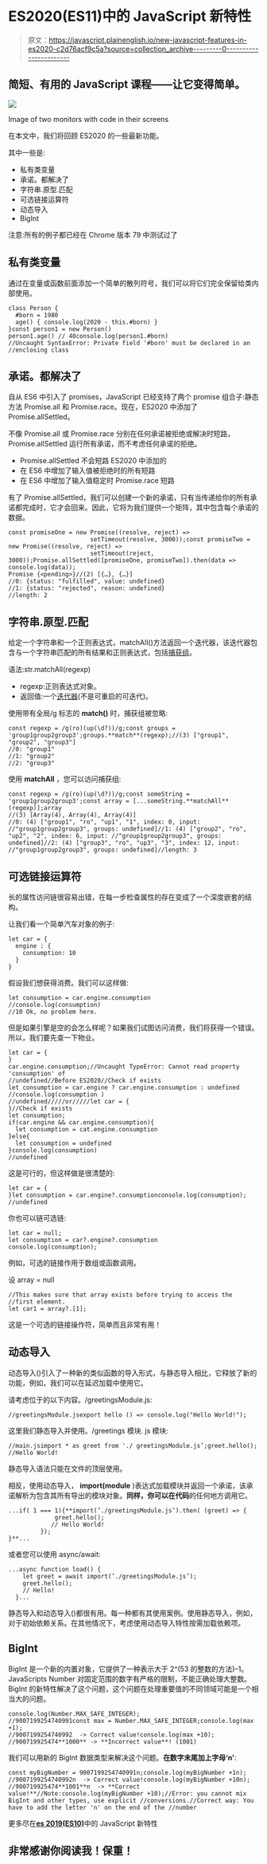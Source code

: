 # ES2020(ES11)中的 JavaScript 新特性

> 原文：<https://javascript.plainenglish.io/new-javascript-features-in-es2020-c2d76acf9c5a?source=collection_archive---------0----------------------->

## 简短、有用的 JavaScript 课程——让它变得简单。

![](img/6b424bcba20ddd192d8c6cd0e1e1026f.png)

Image of two monitors with code in their screens

在本文中，我们将回顾 ES2020 的一些最新功能。

其中一些是:

*   私有类变量
*   承诺。都解决了
*   字符串.原型.匹配
*   可选链接运算符
*   动态导入
*   BigInt

注意:所有的例子都已经在 Chrome 版本 79 中测试过了

## 私有类变量

通过在变量或函数前面添加一个简单的散列符号，我们可以将它们完全保留给类内部使用。

```
class Person {
  #born = 1980
  age() { console.log(2020 - this.#born) }
}const person1 = new Person()
person1.age() // 40console.log(person1.#born)
//Uncaught SyntaxError: Private field '#born' must be declared in an     
//enclosing class
```

## 承诺。都解决了

自从 ES6 中引入了 promises，JavaScript 已经支持了两个 promise 组合子:静态方法 Promise.all 和 Promise.race。现在，ES2020 中添加了 Promise.allSettled。

不像 Promise.all 或 Promise.race 分别在任何承诺被拒绝或解决时短路，Promise.allSettled 运行所有承诺，而不考虑任何承诺的拒绝。

*   Promise.allSettled 不会短路 ES2020 中添加的
*   在 ES6 中增加了输入值被拒绝时的所有短路
*   在 ES6 中增加了输入值稳定时 Promise.race 短路

有了 Promise.allSettled，我们可以创建一个新的承诺，只有当传递给你的所有承诺都完成时，它才会回来。因此，它将为我们提供一个矩阵，其中包含每个承诺的数据。

```
const promiseOne = new Promise((resolve, reject) =>  
                       setTimeout(resolve, 3000));const promiseTwo = new Promise((resolve, reject) => 
                       setTimeout(reject, 3000));Promise.allSettled([promiseOne, promiseTwo]).then(data => console.log(data));
Promise {<pending>}//(2) [{…}, {…}]
//0: {status: "fulfilled", value: undefined}
//1: {status: "rejected", reason: undefined}
//length: 2
```

## 字符串.原型.匹配

给定一个字符串和一个正则表达式，matchAll()方法返回一个迭代器，该迭代器包含与一个字符串匹配的所有结果和正则表达式，包括[捕获组](https://developer.mozilla.org/en-US/docs/Web/JavaScript/Guide/Regular_Expressions/Groups_and_Ranges)。

语法:str.matchAll(regexp)

*   regexp:正则表达式对象。
*   返回值:一个[迭代器](https://developer.mozilla.org/en-US/docs/Web/JavaScript/Guide/Iterators_and_Generators)(不是可重启的可迭代)。

使用带有全局/g 标志的 **match()** 时，捕获组被忽略:

```
const regexp = /g(ro)(up(\d?))/g;const groups = 'group1group2group3';groups.**match**(regexp);//(3) ["group1", "group2", "group3"]
//0: "group1"
//1: "group2"
//2: "group3"
```

使用 **matchAll** ，您可以访问捕获组:

```
const regexp = /g(ro)(up(\d?))/g;const someString = 'group1group2group3';const array = [...someString.**matchAll**(regexp)];array
//(3) [Array(4), Array(4), Array(4)]
//0: (4) ["group1", "ro", "up1", "1", index: 0, input: //"group1group2group3", groups: undefined]//1: (4) ["group2", "ro", "up2", "2", index: 6, input: //"group1group2group3", groups: undefined]//2: (4) ["group3", "ro", "up3", "3", index: 12, input: //"group1group2group3", groups: undefined]//length: 3
```

## 可选链接运算符

长的属性访问链很容易出错，在每一步检查属性的存在变成了一个深度嵌套的结构。

让我们看一个简单汽车对象的例子:

```
let car = {
  engine : {
    consumption: 10
  }
}
```

假设我们想获得消费。我们可以这样做:

```
let consumption = car.engine.consumption
//console.log(consumption)
//10 Ok, no problem here.
```

但是如果引擎是空的会怎么样呢？如果我们试图访问消费，我们将获得一个错误。所以，我们要先查一下物业。

```
let car = {
}
car.engine.consumption;//Uncaught TypeError: Cannot read property 'consumption' of  
//undefined//Before ES2020//Check if exists
let consumption = car.engine ? car.engine.consumption : undefined
//console.log(consumption )
//undefined/////or/////let car = {
}//Check if exists
let consumption;
if(car.engine && car.engine.consumption){
  let consumption = cat.engine.consumption
}else{
  let consumption = undefined
}console.log(consumption)
//undefined
```

这是可行的，但这样做是很清楚的:

```
let car = {
}let consumption = car.engine?.consumptionconsole.log(consumption);
//undefined
```

你也可以链可选链:

```
let car = null;
let consumption = car?.engine?.consumption
console.log(consumption);
```

例如，可选的链接作用于数组或函数调用。

设 array = null

```
//This makes sure that array exists before trying to access the //first element.
let car1 = array?.[1];
```

这是一个可选的链接操作符，简单而且非常有用！

## 动态导入

动态导入()引入了一种新的类似函数的导入形式，与静态导入相比，它释放了新的功能，例如，我们可以在延迟加载中使用它。

请考虑位于的以下内容。/greetingsModule.js:

```
//greetingsModule.jsexport hello () => console.log("Hello World!");
```

这里我们静态导入并使用。/greetings 模块. js 模块:

```
//main.jsimport * as greet from './ greetingsModule.js’;greet.hello();
//Hello World!
```

静态导入语法只能在文件的顶层使用。

相反，使用动态导入， **import(module** )表达式加载模块并返回一个承诺，该承诺解析为包含其所有导出的模块对象。**同样，你可以在代码**的任何地方调用它。

```
...if( 1 === 1){**import(’./greetingsModule.js’).then( (greet) => {
             greet.hello();
            // Hello World!
         });
}**...
```

或者您可以使用 async/await:

```
...async function load() {
    let greet = await import(’./greetingsModule.js’);
    greet.hello(); 
    // Hello!
  }...
```

静态导入和动态导入()都很有用。每一种都有其使用案例。使用静态导入，例如，对于初始依赖关系。在其他情况下，考虑使用动态导入特性按需加载依赖项。

## BigInt

BigInt 是一个新的内置对象，它提供了一种表示大于 2^(53 的整数的方法)–1。JavaScripts Number 对固定范围的数字有严格的限制，不能正确处理大整数。BigInt 的新特性解决了这个问题，这个问题在处理重要值的不同领域可能是一个相当大的问题。

```
console.log(Number.MAX_SAFE_INTEGER);
//9007199254740991const max = Number.MAX_SAFE_INTEGER;console.log(max +1);
//9007199254740992  -> Correct value!console.log(max +10);
//900719925474**1000** -> **Incorrect value**! (1001)
```

我们可以用新的 BigInt 数据类型来解决这个问题。**在数字末尾加上字母‘n’**:

```
const myBigNumber = 9007199254740991n;console.log(myBigNumber +1n);
//9007199254740992n  -> Correct value!console.log(myBigNumber +10n);
//900719925474**1001**n  -> **Correct value!**//Note:console.log(myBigNumber +10);//Error: you cannot mix BigInt and other types, use explicit //conversions.//Correct way: You have to add the letter 'n' on the end of the //number
```

更多尽在[**es 2019(ES10)**](https://medium.com/javascript-in-plain-english/javascript-es2019-es10-in-a-nutshell-cae6f7524519)中的 JavaScript 新特性

## 非常感谢你阅读我！保重！